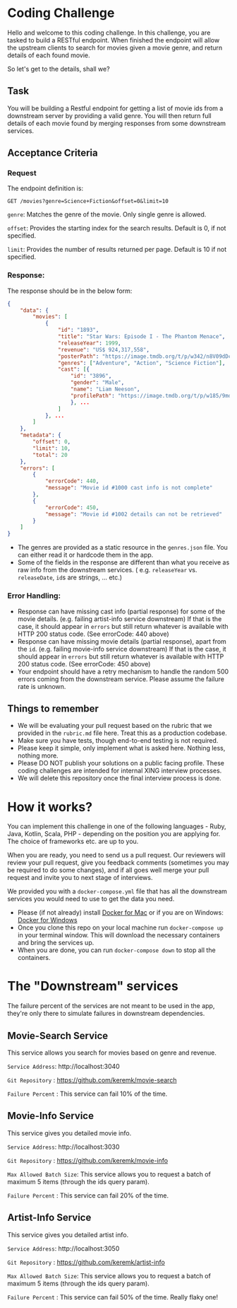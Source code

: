 # Coding Challenge

Hello and welcome to this coding challenge. In this challenge, you are tasked to build a RESTful endpoint. When finished
the endpoint will allow the upstream clients to search for movies given a movie genre, and return details of each found
movie.

So let's get to the details, shall we?

## Task

You will be building a Restful endpoint for getting a list of movie ids from a downstream server by providing a valid
genre. You will then return full details of each movie found by merging responses from some downstream services.

## Acceptance Criteria

### Request

The endpoint definition is:

    GET /movies?genre=Science+Fiction&offset=0&limit=10

`genre`: Matches the genre of the movie. Only single genre is allowed.

`offset`: Provides the starting index for the search results. Default is 0, if not specified.

`limit`: Provides the number of results returned per page. Default is 10 if not specified.

### Response:

The response should be in the below form:

``` json
{
    "data": {
        "movies": [
            {
                "id": "1893",
                "title": "Star Wars: Episode I - The Phantom Menace",
                "releaseYear": 1999,
                "revenue": "US$ 924,317,558",
                "posterPath": "https://image.tmdb.org/t/p/w342/n8V09dDc02KsSN6Q4hC2BX6hN8X.jpg",
                "genres": ["Adventure", "Action", "Science Fiction"],
                "cast": [{
                    "id": "3896",
                    "gender": "Male",
                    "name": "Liam Neeson",
                    "profilePath": "https://image.tmdb.org/t/p/w185/9mdAohLsDu36WaXV2N3SQ388bvz.jpg" 
                    }, ...
                ]
            }, ...
        ]
    },
    "metadata": {
        "offset": 0,
        "limit": 10,
        "total": 20
    },
    "errors": [
        { 
            "errorCode": 440, 
            "message": "Movie id #1000 cast info is not complete"
        },
        { 
            "errorCode": 450, 
            "message": "Movie id #1002 details can not be retrieved"
        }
    ]
}
```

* The genres are provided as a static resource in the `genres.json` file. You can either read it or hardcode them in the
  app.
* Some of the fields in the response are different than what you receive as raw info from the downstream services. (
  e.g. `releaseYear` vs. `releaseDate`, `id`s are strings, ... etc.)

### Error Handling:

* Response can have missing cast info (partial response) for some of the movie details. (e.g. failing artist-info
  service downstream) If that is the case, it should appear in `errors` but still return whatever is available with HTTP
  200 status code. (See errorCode: 440 above)
* Response can have missing movie details (partial response), apart from the `id`. (e.g. failing movie-info service
  downstream) If that is the case, it should appear in `errors` but still return whatever is available with HTTP 200
  status code. (See errorCode: 450 above)
* Your endpoint should have a retry mechanism to handle the random 500 errors coming from the downstream service. Please
  assume the failure rate is unknown.

## Things to remember

* We will be evaluating your pull request based on the rubric that we provided in the `rubric.md` file here. Treat this
  as a production codebase.
* Make sure you have tests, though end-to-end testing is not required.
* Please keep it simple, only implement what is asked here. Nothing less, nothing more.
* Please DO NOT publish your solutions on a public facing profile. These coding challenges are intended for internal
  XING interview processes.
* We will delete this repository once the final interview process is done.

# How it works?

You can implement this challenge in one of the following languages - Ruby, Java, Kotlin, Scala, PHP - depending on the
position you are applying for. The choice of frameworks etc. are up to you.

When you are ready, you need to send us a pull request. Our reviewers will review your pull request, give you feedback
comments (sometimes you may be required to do some changes), and if all goes well merge your pull request and invite you
to next stage of interviews.

We provided you with a `docker-compose.yml` file that has all the downstream services you would need to use to get the
data you need.

* Please (if not already) install [Docker for Mac](https://docs.docker.com/docker-for-mac/install/) or if you are on
  Windows: [Docker for Windows](https://docs.docker.com/docker-for-windows/install/)
* Once you clone this repo on your local machine run `docker-compose up` in your terminal window. This will download the
  necessary containers and bring the services up.
* When you are done, you can run `docker-compose down` to stop all the containers.

# The "Downstream" services

The failure percent of the services are not meant to be used in the app, they're only there to simulate failures in
downstream dependencies.

## Movie-Search Service

This service allows you search for movies based on genre and revenue.

`Service Address`: http://localhost:3040

`Git Repository` : https://github.com/keremk/movie-search

`Failure Percent` : This service can fail 10% of the time.

## Movie-Info Service

This service gives you detailed movie info.

`Service Address`: http://localhost:3030

`Git Repository` : https://github.com/keremk/movie-info

`Max Allowed Batch Size`: This service allows you to request a batch of maximum 5 items (through the ids query param).

`Failure Percent` : This service can fail 20% of the time.

## Artist-Info Service

This service gives you detailed artist info.

`Service Address`: http://localhost:3050

`Git Repository` : https://github.com/keremk/artist-info

`Max Allowed Batch Size`: This service allows you to request a batch of maximum 5 items (through the ids query param).

`Failure Percent` : This service can fail 50% of the time. Really flaky one!
